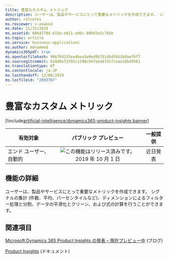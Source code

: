 ```yaml
---
title: 豊富なカスタム メトリック
description: ユーザーは、製品やサービスにとって重要なメトリックを作成できます。 シグナルの集計 (件数、平均、パーセンタイルなど)、ディメンションによるフィルター処理と分割、データの平滑化とクリーン、および式の計算を行うことができます。
author: relnotes
ms.reviewer: v-aswood
ms.date: 11/15/2019
ms.assetid: 6064278d-615e-e911-a96c-000d3a1c7bbb
ms.topic: article
ms.service: business-applications
ms.author: mohammed
dynamics365pdf: true
ms.openlocfilehash: 906704235eedbea3e0ed9b791db45bb3b9aef6f7
ms.sourcegitcommit: b18d8ef2595c1298c94fe6a6fd1fceaa16bd9561
ms.translationtype: HT
ms.contentlocale: ja-JP
ms.lasthandoff: 12/06/2019
ms.locfileid: "2893767"
---
```

# <a name="rich-custom-metrics"></a>豊富なカスタム メトリック
[!include[artificial-intelligence/dynamics365-product-insights banner](../includes/artificial-intelligence/dynamics365-product-insights.md)]

| 有効対象    |  パブリック プレビュー | 一般提供 | 
| ---------- | :----------: |:----------: |
|エンド ユーザー、自動的|![この機能はリリース済みです。](/dynamics365-release-plan/media/green-checkmark.png "この機能はリリース済みです。") 2019 年 10 月 1 日| 近日発表|






## <a name="feature-details"></a>機能の詳細
<!--feature detail start -->
ユーザーは、製品やサービスにとって重要なメトリックを作成できます。 シグナルの集計 (件数、平均、パーセンタイルなど)、ディメンションによるフィルター処理と分割、データの平滑化とクリーン、および式の計算を行うことができます。
<!--feature detail end -->










## <a name="see-also"></a>関連項目

[Microsoft Dynamics 365 Product Insights の発表 – 現在プレビュー中](https://cloudblogs.microsoft.com/dynamics365/bdm/2019/10/02/announcing-microsoft-dynamics-365-product-insights-now-in-preview/) (ブログ)

[Product Insights](https://docs.microsoft.com/dynamics365/product-insights/) (ドキュメント)
